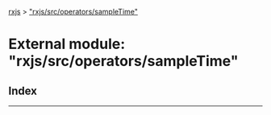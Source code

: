 [rxjs](../README.md) > ["rxjs/src/operators/sampleTime"](../modules/_rxjs_src_operators_sampletime_.md)

# External module: "rxjs/src/operators/sampleTime"

## Index

---

